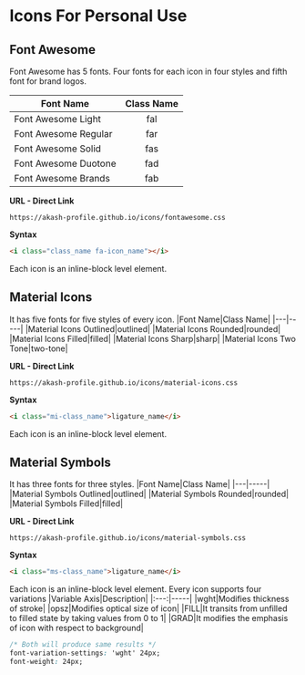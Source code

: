 # Icons For Personal Use
## Font Awesome
Font Awesome has 5 fonts. Four fonts for each icon in four styles and fifth font for brand logos.

|Font Name|Class Name|
|---------|:--------:|
|Font Awesome Light| fal|
|Font Awesome Regular|far|
|Font Awesome Solid|fas|
|Font Awesome Duotone|fad|
|Font Awesome Brands|fab|

__URL - Direct Link__
```url
https://akash-profile.github.io/icons/fontawesome.css
```

__Syntax__
```html
<i class="class_name fa-icon_name"></i>
```
Each icon is an inline-block level element.

## Material Icons
It has five fonts for five styles of every icon.
|Font Name|Class Name|
|---|-----|
|Material Icons Outlined|outlined|
|Material Icons Rounded|rounded|
|Material Icons Filled|filled|
|Material Icons Sharp|sharp|
|Material Icons Two Tone|two-tone|

__URL - Direct Link__
```url
https://akash-profile.github.io/icons/material-icons.css
```

__Syntax__
```html
<i class="mi-class_name">ligature_name</i>
```
Each icon is an inline-block level element.

## Material Symbols
It has three fonts for three styles.
|Font Name|Class Name|
|---|-----|
|Material Symbols Outlined|outlined|
|Material Symbols Rounded|rounded|
|Material Symbols Filled|filled|

__URL - Direct Link__
```url
https://akash-profile.github.io/icons/material-symbols.css
```
__Syntax__
```html
<i class="ms-class_name">ligature_name</i>
```
Each icon is an inline-block level element. Every icon supports four variations
|Variable Axis|Description|
|:---:|-----|
|wght|Modifies thickness of stroke|
|opsz|Modifies optical size of icon|
|FILL|It transits from unfilled to filled state by taking values from 0 to 1|
|GRAD|It modifies the emphasis of icon with respect to background|

```css
/* Both will produce same results */
font-variation-settings: 'wght' 24px;
font-weight: 24px;


```